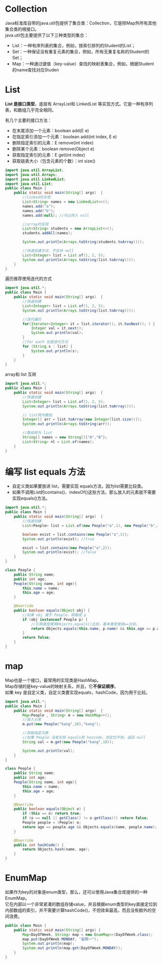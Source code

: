 
# Collection
Java标准库自带的java.util包提供了集合类：Collection，它是除Map外所有其他集合类的根接口。  
java.util包主要提供了以下三种类型的集合：
- List：一种有序列表的集合，例如，按索引排列的Student的List；
- Set：一种保证没有重复元素的集合，例如，所有无重复名称的Student的Set；
- Map：一种通过键值（key-value）查找的映射表集合，例如，根据Student的name查找对应Studen


# List
**List 是接口类型**，底层有 ArrayList和 LinkedList 等实现方式。它是一种有序列表，和数组几乎完全相同。

有几个主要的接口方法：
- 在末尾添加一个元素：boolean add(E e)
- 在指定索引添加一个元素：boolean add(int index, E e)
- 删除指定索引的元素：E remove(int index)
- 删除某个元素：boolean remove(Object e)
- 获取指定索引的元素：E get(int index)
- 获取链表大小（包含元素的个数）：int size()

```java
import java.util.ArrayList;
import java.util.Arrays;
import java.util.LinkedList;
import java.util.List;
public class Main {
    public static void main(String[] args)  {
        //linked的实现
        List<String> names = new LinkedList<>();
        names.add("a");
        names.add("b");
        names.add(null); //可以传入 null

        //array的实现
        List<String> students = new ArrayList<>();
        students.addAll(names);

        System.out.println(Arrays.toString(students.toArray()));

        //快速创建方式，不支持 null
        List<Integer> list = List.of(1, 2, 5);
        System.out.println(Arrays.toString(list.toArray()));
    }
}

```

遍历推荐使用迭代的方式
```java
import java.util.*;
public class Main {
    public static void main(String[] args)  {
        //快速创建
        List<Integer> list = List.of(1, 2, 5);
        System.out.println(Arrays.toString(list.toArray()));

        //迭代遍历
        for(Iterator<Integer> it = list.iterator(); it.hasNext(); ) {
            Integer val = it.next();
            System.out.println(val);
        }
        //for each 也是迭代方式
        for (String s : list) {
            System.out.println(s);
        }
    }
}
```

array和 list 互转
```java
import java.util.*;
public class Main {
    public static void main(String[] args)  {
        //快速创建
        List<Integer> list = List.of(1, 2, 5);
        System.out.println(Arrays.toString(list.toArray()));

        // list转为数组
        Integer[] arr = list.toArray(new Integer[list.size()]);
        System.out.println(Arrays.toString(arr));

        //数组转为 list
        String[] names = new String[]{"A","B"};
        List<String> nl = List.of(names);
    }
}
```

# 编写 list equals 方法
- 自定义类如果要放进 list，需要实现 equals方法，因为list需要比较类。
- 如果不调用List的contains()、indexOf()这些方法，那么放入的元素就不需要实现equals()方法。

```java
import java.util.*;
public class Main {
    public static void main(String[] args)  {
        //快速创建
        List<People> list = List.of(new People("a",1), new People("b",2));

        boolean exist = list.contains(new People("a",1));
        System.out.println(exist); //true

        exist = list.contains(new People("a",2));
        System.out.println(exist); //false
    }
}

class People {
    public String name;
    public int age;
    People(String name, int age){
        this.name = name;
        this.age = age;
    }

    @Override
    public boolean equals(Object obj) {
        //如果 obj 属于 People，转换成 p
        if (obj instanceof People p) {
            //引用类型使用Objects.equals()比较，基本类型使用==比较。
            return Objects.equals(this.name, p.name) && this.age == p.age;
        }
        return false;
    }
}
```


# map
Map也是一个接口，最常用的实现类是HashMap。    
Map存储的是key-value的映射关系，并且，它**不保证顺序**。  
如果 key 是自定义类，自定义类要实现equals，hashCode，因为用于比较。  

```java
import java.util.*;
public class Main {
    public static void main(String[] args)  {
        Map<People , String> m = new HashMap<>();
        //放入元素
        m.put(new People("kang",10),"kang");

        //获取指定元素
        //如果 People 没有实现 equals和 hascode，则定位不到，返回 null
        String val = m.get(new People("kang",10));

        System.out.println(val);
    }
}

class People {
    public String name;
    public int age;
    People(String name, int age){
        this.name = name;
        this.age = age;
    }

    @Override
    public boolean equals(Object o) {
        if (this == o) return true;
        if (o == null || getClass() != o.getClass()) return false;
        People people = (People) o;
        return age == people.age && Objects.equals(name, people.name);
    }

    @Override
    public int hashCode() {
        return Objects.hash(name, age);
    }
}
```


# EnumMap
如果作为key的对象是enum类型，那么，还可以使用Java集合库提供的一种EnumMap。  
它在内部以一个非常紧凑的数组存储value，并且根据enum类型的key直接定位到内部数组的索引，并不需要计算hashCode()，不但效率最高，而且没有额外的空间浪费。

```java
public class Main {
    public static void main(String[] args) {
        Map<DayOfWeek, String> map = new EnumMap<>(DayOfWeek.class);
        map.put(DayOfWeek.MONDAY, "星期一");
        System.out.println(map);
        System.out.println(map.get(DayOfWeek.MONDAY));
    }
}
```
















